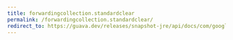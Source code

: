 ```yaml
---
title: forwardingcollection.standardclear
permalink: /forwardingcollection.standardclear/
redirect_to: https://guava.dev/releases/snapshot-jre/api/docs/com/google/common/collect/ForwardingCollection.html#standardClear--
---
```

